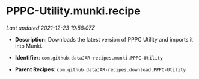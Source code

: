 # PPPC-Utility.munki.recipe

_Last updated 2021-12-23 19:58:07Z_

- **Description**: Downloads the latest version of PPPC Utility and imports it into Munki.

- **Identifier**: `com.github.dataJAR-recipes.munki.PPPC-Utility`

- **Parent Recipes**: `com.github.dataJAR-recipes.download.PPPC-Utility`